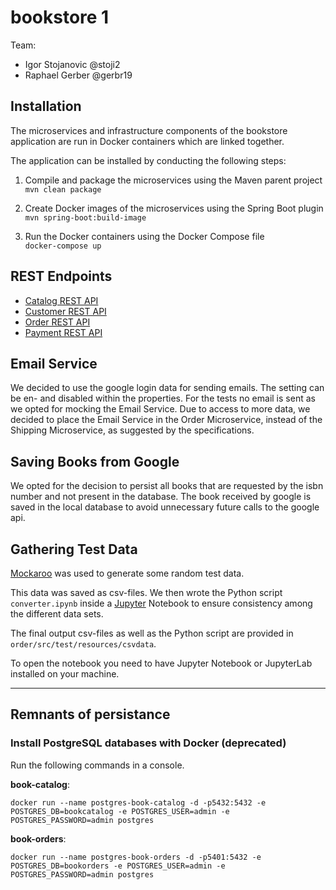 # bookstore 1

Team:

* Igor Stojanovic @stoji2
* Raphael Gerber @gerbr19


## Installation

The microservices and infrastructure components of the bookstore application are run in Docker containers which are linked together.

The application can be installed by conducting the following steps:

1. Compile and package the microservices using the Maven parent project   
```mvn clean package```

2. Create Docker images of the microservices using the Spring Boot plugin   
```mvn spring-boot:build-image```

3. Run the Docker containers using the Docker Compose file   
```docker-compose up```


## REST Endpoints

* [Catalog REST API](http://localhost:8001/books)
* [Customer REST API](http://localhost:8002/customers)
* [Order REST API](http://localhost:8002/orders)
* [Payment REST API](http://localhost:8003/payments)


## Email Service
We decided to use the google login data for sending emails. The setting can be en- and disabled within the properties.
For the tests no email is sent as we opted for mocking the Email Service.
Due to access to more data, we decided to place the Email Service in the Order Microservice, instead of the Shipping Microservice, as suggested by the specifications.


## Saving Books from Google
We opted for the decision to persist all books that are requested by the isbn number and not present in the database. 
The book received by google is saved in the local database to avoid unnecessary future calls to the google api. 


## Gathering Test Data

[Mockaroo](https://mockaroo.com) was used to generate some random test data.

This data was saved as csv-files. We then wrote the Python script `converter.ipynb` inside a [Jupyter](https://jupyter.org) Notebook to ensure consistency among the different data sets.

The final output csv-files as well as the Python script are provided in `order/src/test/resources/csvdata`.

To open the notebook you need to have Jupyter Notebook or JupyterLab installed on your machine.


***

## Remnants of persistance

### Install PostgreSQL databases with Docker (deprecated)

Run the following commands in a console.

**book-catalog**:
```
docker run --name postgres-book-catalog -d -p5432:5432 -e POSTGRES_DB=bookcatalog -e POSTGRES_USER=admin -e POSTGRES_PASSWORD=admin postgres
```


**book-orders**:
```
docker run --name postgres-book-orders -d -p5401:5432 -e POSTGRES_DB=bookorders -e POSTGRES_USER=admin -e POSTGRES_PASSWORD=admin postgres
```
